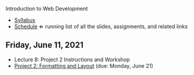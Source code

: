 Introduction to Web Development

- [Syllabus](syllabus.md)
- [Schedule](schedule.md)   &lArr; running list of all the slides, assignments, and related links

## Friday, June 11, 2021

- Lecture 8: Project 2 Instructions and Workshop
- [Project 2: Formatting and Layout](project02-formatting-and-layout/instructions.md) (due: Monday, June 21)

